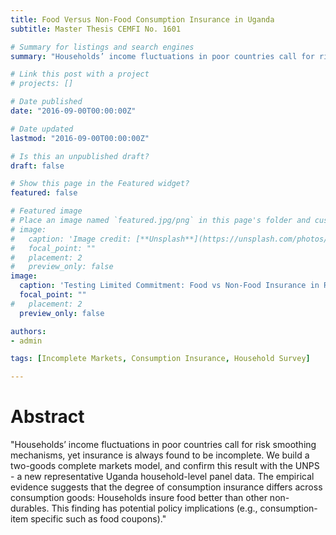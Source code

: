 ```yaml
---
title: Food Versus Non-Food Consumption Insurance in Uganda
subtitle: Master Thesis CEMFI No. 1601

# Summary for listings and search engines
summary: "Households’ income fluctuations in poor countries call for risk smoothing mechanisms, yet insurance is always found to be incomplete. We build a two-goods complete markets model, and confirm this result with the UNPS - a new representative Uganda household-level panel data. The empirical evidence suggests that the degree of consumption insurance differs across consumption goods: Households insure food better than other non-durables."

# Link this post with a project
# projects: []

# Date published
date: "2016-09-00T00:00:00Z"

# Date updated
lastmod: "2016-09-00T00:00:00Z"

# Is this an unpublished draft?
draft: false

# Show this page in the Featured widget?
featured: false

# Featured image
# Place an image named `featured.jpg/png` in this page's folder and customize its options here.
# image:
#   caption: 'Image credit: [**Unsplash**](https://unsplash.com/photos/CpkOjOcXdUY)'
#   focal_point: ""
#   placement: 2
#   preview_only: false
image:
  caption: 'Testing Limited Commitment: Food vs Non-Food Insurance in Rural Uganda'
  focal_point: ""
#   placement: 2
  preview_only: false

authors:
- admin

tags: [Incomplete Markets, Consumption Insurance, Household Survey]

---
```


<h1>Abstract</h1>

"Households’ income fluctuations in poor countries call for risk smoothing mechanisms, yet insurance is always found to be incomplete. We build a two-goods complete markets model, and confirm this result with the UNPS - a new representative Uganda household-level panel data. The empirical evidence suggests that the degree of consumption insurance differs across consumption goods: Households insure food better than other non-durables. This finding has potential policy implications (e.g., consumption-item specific such as food coupons)."
